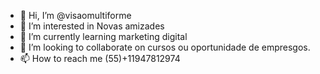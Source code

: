 - 👋 Hi, I’m @visaomultiforme
- 👀 I’m interested in Novas amizades
- 🌱 I’m currently learning marketing digital
- 💞️ I’m looking to collaborate on cursos ou oportunidade de empresgos.
- 📫 How to reach me (55)+11947812974

<!---
visaomultiforme/visaomultiforme is a ✨ special ✨ repository because its `README.md` (this file) appears on your GitHub profile.
You can click the Preview link to take a look at your changes.
--->
